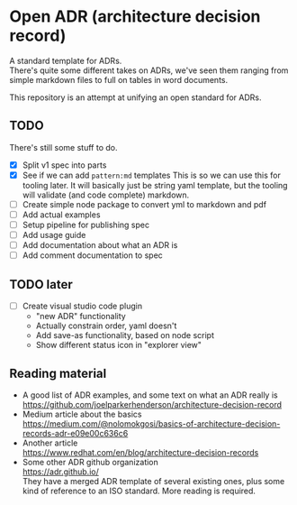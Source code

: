 # Open ADR (architecture decision record)

A standard template for ADRs.  
There's quite some different takes on ADRs, we've seen them ranging from simple markdown files to full on tables in word documents.  

This repository is an attempt at unifying an open standard for ADRs.

## TODO

There's still some stuff to do.

- [x] Split v1 spec into parts
- [x] See if we can add `pattern:md` templates
  This is so we can use this for tooling later.
  It will basically just be string yaml template, but the tooling will validate (and code complete) markdown.
- [ ] Create simple node package to convert yml to markdown and pdf
- [ ] Add actual examples
- [ ] Setup pipeline for publishing spec
- [ ] Add usage guide
- [ ] Add documentation about what an ADR is
- [ ] Add comment documentation to spec

## TODO later

- [ ] Create visual studio code plugin
  - "new ADR" functionality
  - Actually constrain order, yaml doesn't
  - Add save-as functionality, based on node script
  - Show different status icon in "explorer view"

## Reading material

- A good list of ADR examples, and some text on what an ADR really is  
  <https://github.com/joelparkerhenderson/architecture-decision-record>
- Medium article about the basics  
  <https://medium.com/@nolomokgosi/basics-of-architecture-decision-records-adr-e09e00c636c6>
- Another article  
  <https://www.redhat.com/en/blog/architecture-decision-records>
- Some other ADR github organization  
  <https://adr.github.io/>  
  They have a merged ADR template of several existing ones, plus some kind of reference to an ISO standard. More reading is required.  
  